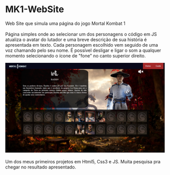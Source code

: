 # MK1-WebSite
 Web Site que simula uma página do jogo Mortal Kombat 1
 <br><br>
 Página simples onde ao selecionar um dos personagens o código em JS atualiza o avatar do lutador e uma breve descrição de sua história é apresentada em texto. Cada personagem escolhido vem seguido de uma voz chamando pelo seu nome. É possível desligar e ligar o som a qualquer momento selecionando o ícone de "fone" no canto superior direito.
 
 ![Texto Alternativo](Modelo.png)
 <br><br>
 Um dos meus primeiros projetos em Html5, Css3 e JS. Muita pesquisa pra chegar no resultado apresentado.
